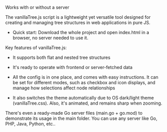 Works with or without a server

The vanillaTree.js script is a lightweight yet versatile tool designed for creating and managing tree structures in web applications in pure JS. 

- Quick start: Download the whole project and open index.html in a browser, no server needed to use it.

Key features of vanillaTree.js:

- It supports both flat and nested tree structures
  
- It's ready to operate with frontend or server-fetched data
  
- All the config is in one place, and comes with easy instructions. It can be set for different modes, such as checkbox and icon displays, and manage how selections affect node relationships
  
- It also switches the theme automatically due to OS dark/light theme (vanillaTree.css). Also, it's animated, and remains sharp when zooming.

There's even a ready-made Go server files (main.go + go.mod) to demonstrate its usage in the main folder. You can use any server like Go, PHP, Java, Python, etc..
